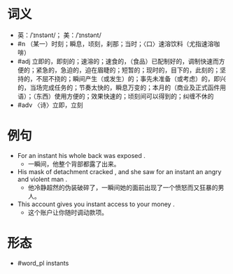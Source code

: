 # 词义
- 英：/ˈɪnstənt/； 美：/ˈɪnstənt/
- #n （某一）时刻；瞬息，顷刻，刹那；当时；〈口〉速溶饮料（尤指速溶咖啡）
- #adj 立即的，即刻的；速溶的；速食的，（食品）已配制好的，调制快速而方便的；紧急的，急迫的，迫在眉睫的；短暂的；现时的，目下的，此刻的；坚持的，不屈不挠的；瞬间产生（或发生）的；事先未准备（或考虑）的，即兴的，当场完成任务的；节奏太快的，瞬息万变的；本月的（商业及正式函件用语）；（东西）使用方便的；效果快速的；顷刻间可以得到的；纠缠不休的
- #adv 〈诗〉立即，立刻
# 例句
- For an instant his whole back was exposed .
	- 一瞬间，他整个背部都露了出来。
- His mask of detachment cracked , and she saw for an instant an angry and violent man .
	- 他冷静超然的伪装破碎了，一瞬间她的面前出现了一个愤怒而又狂暴的男人。
- This account gives you instant access to your money .
	- 这个账户让你随时调动款项。
# 形态
- #word_pl instants
